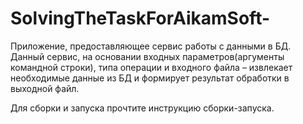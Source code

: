 # SolvingTheTaskForAikamSoft-
 Приложение, предоставляющее сервис работы с данными в БД. 
 Данный сервис, на основании входных параметров(аргументы командной строки), 
 типа операции и входного файла – извлекает необходимые данные из БД и формирует результат обработки в выходной файл. 

Для сборки и запуска прочтите инструкцию сборки-запуска.
